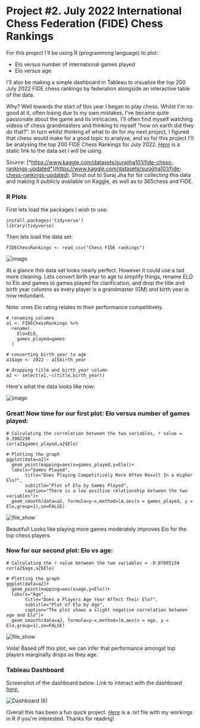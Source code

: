 # Project #2. July 2022 International Chess Federation (FIDE) Chess Rankings

For this project I'll be using R (programming language) to plot:

* Elo versus number of international games played
* Elo versus age

I'll also be making a simple dashboard in Tableau to visualise the top 200 July 2022 FIDE chess rankings by federation alongside an interactive table of the data.

Why? Well towards the start of this year I began to play chess. Whilst I'm no good at it, often losing due to my own mistakes, I've became quite passionate about the game and its intricacies. I'll often find myself watching videos of chess grandmasters and thinking to myself "how on earth did they do that?". In turn whilst thinking of what to do for my next project, I figured that chess would make for a good topic to analyse, and so for this project I'll be analysing the top 200 FIDE Chess Rankings for July 2022. [*Here*](https://github.com/robertjspencer/robertjspencer.github.io/files/9365533/Chess.FIDE.Rankings.csv) is a static link to the data set I will be using.

Source: [*https://www.kaggle.com/datasets/surajjha101/fide-chess-rankings-updated*](https://www.kaggle.com/datasets/surajjha101/fide-chess-rankings-updated). Shout out to Suraj Jha for for collecting this data and making it publicly available on Kaggle, as well as to 365chess and FIDE.

### R Plots

First lets load the packages I wish to use:

```
install.packages('tidyverse')
library(tidyverse)
```

Then lets load the data set:

```
FIDEChessRankings <- read_csv("Chess FIDE rankings")
```

![image](https://user-images.githubusercontent.com/105367716/185618603-616169e7-ec39-47bd-bf08-500ad739a96a.png)

At a glance this data set looks nearly perfect. However it could use a tad more cleaning. Lets convert birth year to age to simplify things, rename ELO to Elo and games to games played for clarification, and drop the title and birth year columns as every player is a grandmaster (GM) and birth year is now redundant. 

Note: ones Elo rating relates to their performance competitively. 

```
# renaming columns
a1 <- FIDEChessRankings %>%
  rename(
    Elo=ELO,
    games_played=games
  )

# converting birth_year to age
a1$age <- 2022 - a1$birth_year

# dropping title and birth_year column
a2 <- select(a1,-c(title,birth_year))
```
Here's what the data looks like now:

![image](https://user-images.githubusercontent.com/105367716/185740825-7c0e1831-470e-4c33-a5d5-30ad7c844d1c.png)

### Great! Now time for our first plot: Elo versus number of games played:

```
# Calculating the correlation between the two variables, r value = 0.3902296
cor(a2$games_played,a2$Elo)

# Plotting the graph
ggplot(data=a2)+
  geom_point(mapping=aes(x=games_played,y=Elo))+
  labs(x="Games Played",
       title="Does Playing Competitively More Often Result In a Higher Elo?",
       subtitle="Plot of Elo by Games Played",
       caption="There is a low positive relationship between the two variables")+
  geom_smooth(data=a2, formula=y~x,method=lm,aes(x = games_played, y = Elo,group=1),se=FALSE)
  ```
  
  
![file_show](https://user-images.githubusercontent.com/105367716/185625420-0b6296a8-d920-4f09-bb98-47e1ef84ba7e.png)

Beautiful! Looks like playing more games moderately improves Elo for the top chess players.

### Now for our second plot: Elo vs age:

```
# Calculating the r value between the two variables = -0.07885134
cor(a2$age,a2$Elo)

# Plotting the graph
ggplot(data=a2)+
  geom_point(mapping=aes(x=age,y=Elo))+
  labs(x="Age",
       title="Does a Players Age Year Affect Their Elo?",
       subtitle="Plot of Elo by Age",
       caption="The plot shows a slight negative correlation between age and Elo")+
  geom_smooth(data=a2, formula=y~x,method=lm,aes(x = age, y = Elo,group=1),se=FALSE)
```


![file_show](https://user-images.githubusercontent.com/105367716/185747463-19678ade-d4b1-4849-a00f-7f3d5cc51a3a.png)

Voila! Based off this plot, we can infer that performance amongst top players marginally drops as they age.

### Tableau Dashboard

Screenshot of the dashboard below. Link to interact with the dashboard [*here.*](https://public.tableau.com/views/July2022Top200FIDEChessRankings/Dashboard?:language=en-US&:display_count=n&:origin=viz_share_link_)

![Dashboard (6)](https://user-images.githubusercontent.com/105367716/185745789-101b5bc9-e7bd-45b7-b576-7a90ded74cc2.png)

Overall this has been a fun quick project. [*Here*](https://github.com/robertjspencer/robertjspencer.github.io/files/9386847/Project2Workings.txt) is a .txt file with my workings in R if you're interested. Thanks for reading!
